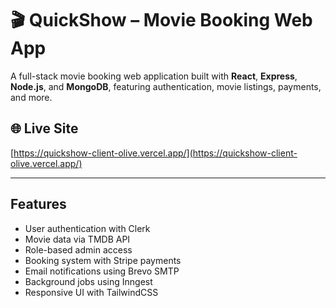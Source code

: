 # 🎬 QuickShow – Movie Booking Web App

A full-stack movie booking web application built with **React**, **Express**, **Node.js**, and **MongoDB**, featuring authentication, movie listings, payments, and more.

## 🌐 Live Site  
 [https://quickshow-client-olive.vercel.app/](https://quickshow-client-olive.vercel.app/)

---

##  Features

- User authentication with Clerk
- Movie data via TMDB API
- Role-based admin access
- Booking system with Stripe payments
- Email notifications using Brevo SMTP
- Background jobs using Inngest
- Responsive UI with TailwindCSS
